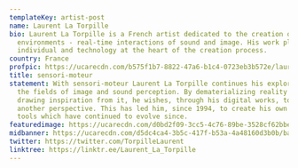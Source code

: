 ```yaml
---
templateKey: artist-post
name: Laurent La Torpille
bio: Laurent La Torpille is a French artist dedicated to the creation of dynamic
  environments - real-time interactions of sound and image. His work places the
  individual and technology at the heart of the creation process.
country: France
profpic: https://ucarecdn.com/b575f1b7-8822-47a6-b1c4-0723eb3b572e/laurent_500c.gif
title: sensori-moteur
statement: With sensori-moteur Laurent La Torpille continues his exploration in
  the fields of image and sound perception. By dematerializing reality or by
  drawing inspiration from it, he wishes, through his digital works, to offer
  another perspective. This has led him, since 1994, to create his own digital
  tools which have continued to evolve since.
featuredimage: https://ucarecdn.com/d0bd2f09-3cc5-4c76-89be-3528cf62bbe0/main_page_laurent.jpg
midbanner: https://ucarecdn.com/d5dc4ca4-3b5c-417f-b53a-4a48160d3b0b/banner_laurent1.jpg
twitter: https://twitter.com/TorpilleLaurent
linktree: https://linktr.ee/Laurent_La_Torpille
---
```


